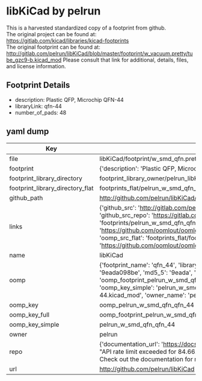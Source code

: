 # libKiCad by pelrun  
This is a harvested standardized copy of a footprint from github.  
The original project can be found at:  
https://gitlab.com/kicad/libraries/kicad-footprints  
The original footprint can be found at:
http://gitlab.com/pelrun/libKiCad/blob/master/footprint/w_vacuum.pretty/tube_gzc9-b.kicad_mod
Please consult that link for additional, details, files, and license information.  
## Footprint Details
* description: Plastic QFP, Microchip QFN-44  
* libraryLink: qfn-44  
* number_of_pads: 48  
## yaml dump  
| Key | Value |  
| --- | --- |  
| file | libKiCad/footprint/w_smd_qfn.pretty/qfn-44.kicad_mod |  
| footprint | {'description': 'Plastic QFP, Microchip QFN-44', 'libraryLink': 'qfn-44', 'number_of_pads': 48} |  
| footprint_library_directory | footprint_library_owner/pelrun_libKiCad |  
| footprint_library_directory_flat | footprints_flat/pelrun_w_smd_qfn_qfn_44/working |  
| github_path | http://github.com/pelrun/libKiCad/blob/master/footprint/w_smd_qfn.pretty/qfn-44.kicad_mod |  
| links | {'github_src': 'http://gitlab.com/pelrun/libKiCad/blob/master/footprint/w_vacuum.pretty/tube_gzc9-b.kicad_mod', 'github_src_repo': 'https://gitlab.com/kicad/libraries/kicad-footprints', 'oomp_bot': 'footprints/pelrun_w_smd_qfn_qfn_44/working', 'oomp_bot_github': 'https://github.com/oomlout/oomlout_oomp_footprint_bot/tree/main/footprints/pelrun_w_smd_qfn_qfn_44/working', 'oomp_src_flat': 'footprints_flat/footprints_flat/pelrun_w_smd_qfn_qfn_44/working', 'oomp_src_flat_github': 'https://github.com/oomlout/oomlout_oomp_footprint_src/tree/main/footprints_flat/pelrun_w_smd_qfn_qfn_44/working'} |  
| name | libKiCad |  
| oomp | {'footprint_name': 'qfn_44', 'library_name': 'w_smd_qfn', 'md5': '9eada098be97a52596a7db375ba44cd9', 'md5_10': '9eada098be', 'md5_5': '9eada', 'md5_6': '9eada0', 'oomp_key': 'oomp_pelrun_w_smd_qfn_qfn_44', 'oomp_key_extra': 'oomp_footprint_pelrun_w_smd_qfn_qfn_44', 'oomp_key_full': 'oomp_footprint_pelrun_w_smd_qfn_qfn_44_9eada0', 'oomp_key_simple': 'pelrun_w_smd_qfn_qfn_44', 'original_filename': 'libKiCad/footprint/w_smd_qfn.pretty/qfn-44.kicad_mod', 'owner_name': 'pelrun'} |  
| oomp_key | oomp_pelrun_w_smd_qfn_qfn_44 |  
| oomp_key_full | oomp_footprint_pelrun_w_smd_qfn_qfn_44 |  
| oomp_key_simple | pelrun_w_smd_qfn_qfn_44 |  
| owner | pelrun |  
| repo | {'documentation_url': 'https://docs.github.com/rest/overview/resources-in-the-rest-api#rate-limiting', 'message': "API rate limit exceeded for 84.66.173.59. (But here's the good news: Authenticated requests get a higher rate limit. Check out the documentation for more details.)"} |  
| url | http://github.com/pelrun/libKiCad |  

